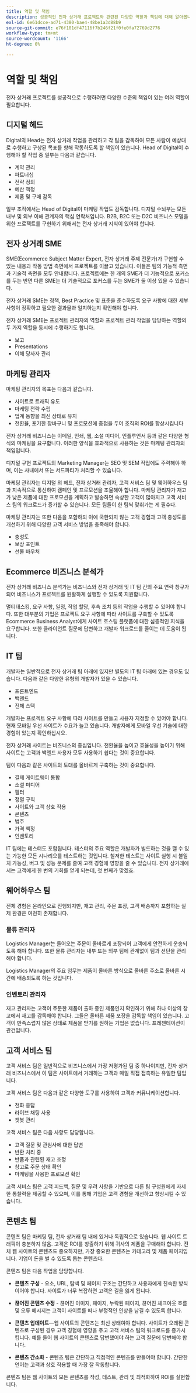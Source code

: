 ```yaml
---
title: 역할 및 책임
description: 성공적인 전자 상거래 프로젝트와 관련된 다양한 역할과 책임에 대해 알아봅니다.
exl-id: 6e61dcce-ad71-4380-bae4-48be1a3d88b9
source-git-commit: e76f101df47116f7b246f21f0fe0fa72769d2776
workflow-type: tm+mt
source-wordcount: '1166'
ht-degree: 0%

---
```


# 역할 및 책임

전자 상거래 프로젝트를 성공적으로 수행하려면 다양한 수준의 책임이 있는 여러 역할이 필요합니다.

## 디지털 헤드

Digital의 Head는 전자 상거래 작업을 관리하고 각 팀을 감독하여 모든 사람이 예상대로 수행하고 구상된 목표를 향해 작동하도록 할 책임이 있습니다. Head of Digital이 수행해야 할 작업 중 일부는 다음과 같습니다.

- 계약 관리
- 파트너십
- 전략 정의
- 예산 책정
- 제품 및 구매 감독

일부 조직에서는 Head of Digital이 마케팅 작업도 감독합니다. 디지털 수뇌부는 모든 내부 및 외부 이해 관계자의 핵심 연락처입니다. B2B, B2C 또는 D2C 비즈니스 모델을 위한 프로젝트를 구현하기 위해서는 전자 상거래 지식이 있어야 합니다.

## 전자 상거래 SME

SME(Ecommerce Subject Matter Expert, 전자 상거래 주제 전문가)가 구현할 수 있는 내용과 작동 방법 측면에서 프로젝트를 이끌고 있습니다. 이들은 팀의 기능적 측면과 기술적 측면을 모두 안내합니다. 프로젝트에는 한 개의 SME가 더 기능적으로 포커스를 두는 반면 다른 SME는 더 기술적으로 포커스를 두는 SME가 둘 이상 있을 수 있습니다.

전자 상거래 SME는 정책, Best Practice 및 표준을 준수하도록 요구 사항에 대한 세부 사항이 정확하고 필요한 결과물과 일치하는지 확인해야 합니다.

전자 상거래 SME는 프로젝트 관리자의 역할과 프로젝트 관리 작업을 담당하는 역할의 두 가지 역할을 동시에 수행하기도 합니다.

- 보고
- Presentations
- 이해 당사자 관리

## 마케팅 관리자

마케팅 관리자의 목표는 다음과 같습니다.

- 사이트로 트래픽 유도
- 마케팅 전략 수립
- 업계 동향을 최신 상태로 유지
- 전환율, 포기한 장바구니 및 프로모션에 중점을 두어 조직의 ROI를 향상시킵니다

전자 상거래 비즈니스는 이메일, 인쇄, 웹, 소셜 미디어, 인플루언서 등과 같은 다양한 형식의 마케팅을 요구합니다. 이러한 양식을 효과적으로 사용하는 것은 마케팅 관리자의 책임입니다.

디지털 구현 프로젝트의 Marketing Manager는 SEO 및 SEM 작업에도 주력해야 하며, 이는 사내에서 또는 서드파티가 처리할 수 있습니다.

마케팅 관리자는 디지털 의 헤드, 전자 상거래 관리자, 고객 서비스 팀 및 웨어하우스 팀과 지속적으로 통신하여 캠페인 및 프로모션을 조율해야 합니다. 마케팅 관리자가 재고가 낮은 제품에 대한 프로모션을 계획하고 발송하면 속상한 고객이 많아지고 고객 서비스 팀의 워크로드가 증가할 수 있습니다. 모든 팀들이 한 팀씩 맞춰가는 게 필수다.

마케팅 관리자는 또한 다음을 포함하되 이에 국한되지 않는 고객 경험과 고객 충성도를 개선하기 위해 다양한 고객 서비스 방법을 충족해야 합니다.

- 충성도
- 보상 포인트
- 선물 바우처

## Ecommerce 비즈니스 분석가

전자 상거래 비즈니스 분석가는 비즈니스와 전자 상거래 및 IT 팀 간의 주요 연락 창구가 되어 비즈니스가 프로젝트를 원활하게 실행할 수 있도록 지원합니다.

멀티태스킹, 요구 사항, 일정, 작업 할당, 후속 조치 등의 작업을 수행할 수 있어야 합니다. 또한 대부분의 기업은 프로젝트 요구 사항에 따라 사이트를 구축할 수 있도록 Ecommerce Business Analyst에게 사이트 호스팅 플랫폼에 대한 심층적인 지식을 요구합니다. 또한 클라이언트 질문에 답변하고 개발자 워크로드를 줄이는 데 도움이 됩니다.

## IT 팀

개발자는 일반적으로 전자 상거래 팀 아래에 있지만 별도의 IT 팀 아래에 있는 경우도 있습니다. 다음과 같은 다양한 유형의 개발자가 있을 수 있습니다.

- 프론트엔드
- 백엔드
- 전체 스택

개발자는 프로젝트 요구 사항에 따라 사이트를 만들고 사용자 지정할 수 있어야 합니다. 현재 모바일 우선 사이트가 수요가 늘고 있습니다. 개발자에게 모바일 우선 기술에 대한 경험이 있는지 확인하십시오.

전자 상거래 사이트는 비즈니스의 중심입니다. 전환율을 높이고 효율성을 높이기 위해 사이트는 고객과 백엔드 사용자 모두 사용하기 쉽다는 것이 중요합니다.

팀이 다음과 같은 사이트의 토대를 올바르게 구축하는 것이 중요합니다.

- 결제 게이트웨이 통합
- 소셜 미디어
- 필터
- 정렬 규칙
- 사이트와 고객 상호 작용
- 콘텐츠
- 범주
- 가격 책정
- 인벤토리

IT 팀에는 테스터도 포함됩니다. 테스터의 주요 역할은 개발자가 빌드하는 것을 깰 수 있는 가능한 모든 시나리오를 테스트하는 것입니다. 철저한 테스트는 사이트 실행 시 불일치 가능성, 버그 및 성능 문제를 줄여 고객 경험에 영향을 줄 수 있습니다. 전자 상거래에서는 고객에게 한 번의 기회를 얻게 되는데, 첫 번째가 맞겠죠.

## 웨어하우스 팀

전체 경험은 온라인으로 진행되지만, 재고 관리, 주문 포장, 고객 배송까지 포함하는 실제 환경은 여전히 존재합니다.

### 물류 관리자

Logistics Manager는 들어오는 주문이 올바르게 포장되어 고객에게 안전하게 운송되도록 해야 합니다. 또한 물류 관리자는 내부 또는 외부 팀에 관계없이 팀과 선단을 관리해야 합니다.

Logistics Manager의 주요 임무는 제품이 올바른 방식으로 올바른 주소로 올바른 시간에 배송되도록 하는 것입니다.

### 인벤토리 관리자

재고 관리자는 고객이 주문한 제품이 출하 중인 제품인지 확인하기 위해 하나 이상의 창고에서 재고를 감독해야 합니다. 그들은 올바른 제품 포장을 감독할 책임이 있습니다. 고객이 만족스럽지 않은 상태로 제품을 받기를 원하는 기업은 없습니다. 프레젠테이션이 관건입니다.

## 고객 서비스 팀

고객 서비스 팀은 일반적으로 비즈니스에서 가장 저평가된 팀 중 하나이지만, 전자 상거래 비즈니스에서 이 팀은 사이트에서 거래하는 고객과 매일 직접 접촉하는 유일한 팀입니다.

고객 서비스 팀은 다음과 같은 다양한 도구를 사용하여 고객과 커뮤니케이션합니다.

- 전화 응답
- 라이브 채팅 사용
- 챗봇 관리

고객 서비스 팀은 다음 사항도 담당합니다.

- 고객 질문 및 관심사에 대한 답변
- 반환 처리 중
- 반품과 관련된 재고 조정
- 창고로 주문 상태 확인
- 마케팅을 사용한 프로모션 확인

고객 서비스 팀은 고객 피드백, 질문 및 우려 사항을 기반으로 다른 팀 구성원에게 자세한 통찰력을 제공할 수 있으며, 이를 통해 기업은 고객 경험을 개선하고 향상시킬 수 있습니다.

## 콘텐츠 팀

콘텐츠 팀은 마케팅 팀, 전자 상거래 팀 내에 있거나 독립적으로 있습니다. 웹 사이트 트래픽이 충분하지 않음. 고객은 ROI를 창출하기 위해 귀사의 제품을 구매해야 합니다. 전체 웹 사이트의 콘텐츠도 중요하지만, 가장 중요한 콘텐츠는 카테고리 및 제품 페이지입니다. 기업이 돈을 벌 수 있도록 돕는 콘텐츠다.

콘텐츠 팀은 다음 작업을 담당합니다.

- **콘텐츠 구성** - 요소, URL, 탐색 및 페이지 구조는 간단하고 사용자에게 친숙한 방식이어야 합니다. 사이트가 너무 복잡하면 고객은 길을 잃게 됩니다.

- **끊어진 콘텐츠 수정** - 끊어진 이미지, 페이지, 누락된 페이지, 끊어진 체크아웃 흐름 및 오류 메시지는 고객이 사이트를 떠나 부정적인 인상을 남길 수 있도록 합니다.

- **콘텐츠 업데이트**—웹 사이트의 콘텐츠는 최신 상태여야 합니다. 사이트가 오래된 콘텐츠로 구성된 경우 고객 경험에 영향을 주고 고객 서비스 팀의 워크로드를 증가시킵니다. 예를 들어 웹 사이트의 콘텐츠로 답변했어야 하는 고객 질문에 답변해야 합니다.

- **콘텐츠 간소화** - 콘텐츠 팀은 간단하고 직접적인 콘텐츠를 만들어야 합니다. 간단한 언어는 고객과 상호 작용할 때 가장 잘 작동합니다.

콘텐츠 팀은 웹 사이트의 모든 콘텐츠를 작성, 테스트, 관리 및 최적화하여 ROI를 실현합니다.
